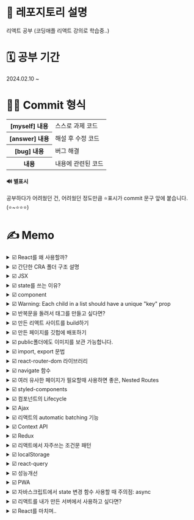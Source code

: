 # 📢 레포지토리 설명
리액트 공부 (코딩애플 리액트 강의로 학습중..)

# 🗓️ 공부 기간
2024.02.10 ~<br/>

# 👩‍💻 Commit 형식
<table>
  <tr>
    <th>[myself] 내용</th>
    <td>스스로 과제 코드</td>
  </tr>
  <tr>
    <th>[answer] 내용</th>
    <td>해설 후 수정 코드</td>
  </tr>
  <tr>
    <th>[bug] 내용</th>
    <td>버그 해결</td>
  </tr>
  <tr>
    <th>내용</th>
    <td>내용에 관련된 코드</td>
  </tr>
</table>

#### 🔊 별표시 
공부하다가 어려웠던 건, 어려웠던 정도만큼 ⭐표시가 commit 문구 앞에 붙습니다. (⭐~⭐⭐⭐)

# ✍️ Memo
<details>
<summary>☑️ React를 왜 사용할까?</summary><br/>
React를 사용하지 않고, 단순히 JS만으로도 SPA를 만들 수 있지만, 그렇게 하면 코드가 길고 복잡해집니다.<br/>
- React를 사용하면 html 재사용 굳<br/>
- React를 알면, 같은 문법으로 React Native를 사용해서 모바일 앱을 만들 수 있음<br/>
</details>

<details>
<summary>☑️ 간단한 CRA 폴더 구조 설명</summary><br/>
<table>
<tr>
  <th>node_modules</th>
  <td>
    모든 라이브러리의 소스코드를 모아놓은 폴더
  </td>
</tr>
  <tr>
  <th>public</th>
  <td>static 파일을 모아놓는 곳, html파일이나 이미지 파일등을 잠깐 모아놓고 싶을때</td>
</tr>
<tr>
  <th>src</th>
  <td>
    여러분들이 코드를 짜는 곳임(소스코드 보관함)<br/><br/>
    ✔️ App.js : 메인 페이지<br/>
    ● 웹페이지는 html파일들로 이루어져있는데, 지금 App.js를 보면 js파일안에 html코드를 짰는데도, 브라우저에서 잘 띄워주는 이유?<br/>
    src/index.js라는 파일이 app.js에 있던 html들을 public/index.html에 집어넣어줍니다.
  </td>
</tr>
<tr>
  <th>package.json</th>
  <td>
    프로젝트 정보들이 쭉 들어가있음(평소에 건들일이 거의 없음)
  </td>
</tr>
</table>
</details>

<details>
<summary>☑️ JSX</summary><br/>
JSX란, 자바스크립트안에서 HTML을 쉽게 작성할 수 있게 도와주는 자바스크립트에서 쓸 수 있는 언어입니다. 이걸 쓰는 이유는 원래 React에서 div태그 하나만 만들려고 해도, React.createElement('div', null, 'Hello World')이렇게 코드를 짜야합니다. 근데 이렇게 하나하나 태그를 만들면 너무 힘들잖아요...그래서 친절한 사람들이 JSX같은걸 써서 좀 쉽게 태그를 만들 수 있게 해준겁니다.<br/>
참고로, JSX안에서는 class라고 쓰면 안되고, className이라고 써야합니다..!
</details>

<details>
<summary>☑️ state를 쓰는 이유?</summary><br/>
왜 일반변수가 아니라 state를 쓰냐면, 일반 변수는 값이 변경되었을 때 html을 재랜더링해주지 않지만, state를 쓰면 값에 변화가 생겼을 때, html을 자동 재랜더링 시켜주기 때문입니다!<br/>
단, state는 변동시 자동으로 html에 반영되기 위해 사용하는거기 때문에, 로고같이, 변동될 가능성이 거의 없는 경우는 그냥 일반 변수를 쓰는게 낫습니다.<br/><br/>
✔️ state 변경 함수 동작 원리<br/>
state 변경함수는 기존 state와 신규 state를 비교해서 만약에 값이 같다면 변경을 해주지 않습니다(일종의 에너지 자원 절약인거지..).<br/><br/>

```
let [style, setStyle] = useState(['흰바지', '치마', '흰셔츠', '핑크원피스']);
let copy = style;
copy[1] = '청치마';
setStyle(copy); // 이렇게 해도 '치마'가 '청치마'로 바뀌지 않음
```

그 이유는, array/object 담은 변수엔 화살표(저장된 주소 위치를 가리키는)만 저장되는데, 그 안에 값을 변경해도 화살표 자체에는 변경이 없다고 생각되기 때문!<br/><br/>

✔️ state 변경 함수는 늦게 처리됩니다.<br/>
state를 변경하는 작업은 조금 오래걸리기 때문에(전문 용어로는 비동기처리) 자바스크립트에서는 이렇게 늦게 처리되는 애들은 일단 제쳐두고 다음 코드 먼저 실행시킵니다.

```
// 만약 [입력값, 입력값변경]이라는 state가 있을 때,
<input onChange={(e)=>{
  입력값변경(e.target.value); // 이거 완료되기전에
  console.log(입력값); // 다음줄 먼저 실행해줌
}} />
```
</details>

<details>
<summary>☑️ component</summary><br/>
✔️ component 만드는 법<br/>
1. 다른 함수 바깥에 function을 만든다. (작명은 영어 대문자로 시작)<br/>
2. return()안에 내가 축약할 html을 담는다. (단, 하나의 태그로 시작해서 하나로 끝나야 함)<br/>
  &nbsp;&nbsp;&nbsp;&nbsp;- 의미없는 div태그가 싫으면 fragment를 사용하면 된다.<br/>
3. 컴포넌트를 마음에 드는 곳에 html태그 형식으로 가져다가 쓴다.
<br/><br/>
✔️ 어떤걸 컴포넌트로 만들면 좋을까?<br/>
- 반복적인 html을 축약할 때<br/>
- 큰 페이지들<br/>
- UI가 자주 변경되는 것들<br/><br/>
✔️ 컴포넌트 만드는 방법<br/>
1. function으로 (요즘 택)<br/>
2. class로 (요새는 안써서 사실 몰라도 됨)
</details>

<details>
<summary>☑️ Warning: Each child in a list should have a unique "key" prop</summary><br/>
해당 에러가 발생하는 이유는, 반복문으로 html을 생성하면 key={html마다 다른 숫자}를 추가해야하기 때문입니다.<br/>
반복문을 돌릴때마다 생성한 html들은 유니크한 key를 가져야하기 때문입니다.<br/>
  
```
글제목.map(function(data, index){
  return (
    <div key={index}>
      ~~~~
    </div>
  )
})
```
</details>

<details>
<summary>☑️ 반복문을 돌려서 태그를 만들고 싶다면?</summary><br/>
만약에 안녕이라는 텍스트가 담긴, div태그 세개를 반복문을 통해 놓고 싶다고 하자.<br/><br/>
✔️ in JSX 안<br/><br/>
  
```
function App() {
  let [title, setTitle] = useState(['제목1', '제목2', '제목3']);
  return (
    <div>
      { // JSX안에서 자바스크립트 코드를 위한 중괄호
        title.map(function(data, index) { // title의 데이터 갯수만큼 반복 실행(3번 반복)
          return (
            <div>안녕</div>
          )
        });
      }
    </div>
  )
}
```

✔️ in JSX 밖<br/>

```
function App() {
  var 어레이 = [];
  for (var i=0; i<3; i++) {
    어레이.push(<div>안녕</div>)
  }
  return (
    <div>
      {어레이}
    </div>
  )
}
```
</details>

<details>
<summary>☑️ 만든 리액트 사이트를 build하기</summary><br/>
여러분이 만든 사이트를 배포하려면 그냥 작업하던 App.js파일을 그대로 올리는게 아니라, build용 파일을 생성하신 후 올려야합니다. 왜냐면 웹 브라우저는 HTML/CSS/JS이 세개의 언어만 해석할 수 있기 때문에 리액트의 이상한 state, jsx이런거? 못알아듣습니다. 그래서 build를 통해 브라우저 친화적인 HTML/CSS/JS파일로 바꿔줘야합니다. 이걸 서버에 올려야 사용자들이 여러분의 사이트를 구경할 수 있습니다.
<br/><br/>
✔️ Q) 가지고 있는 웹 서버에 배포를 하고 싶어요.<br/>
리액트로 열심히 프로젝트 만들고 npm run build 입력하면 build/index.html 파일이 생성됩니다. <br/>
그리고 서버 API를 "어떤 놈이 메인페이지로 접속하면 /build/index.html 파일을 전송해라"라고 작성하면 됩니다.<br/><br/>

✔️ 배포하기 전 체크할 사항<br/>

(1) 에러만 안나면 됨<br/>
warning메시지는 사이트 구동에 큰 영향이 없어서 무시해도 됩니다.<br/>
(2) 경로 설정<br/>
http://miyoung.com/여기에 배포하는 경우에는 설정없이 대충해도 되지만, http://miyoung.com/blog/ 이런 하위 경로에 배포하고 싶으면 프로젝트에 설정이 따로 필요합니다. 여러분의 프로젝트 파일 중 package.json이라는 파일을 오픈해서

```
"homepage": "http://miyoung.com/blog",
```

이렇게 설정해주면 됩니다.<br/>
혹시 리액트 라우터가 설치되어있다면 라우터가 제공하는 basename=""속성을 추가하는게 라우팅이 잘될겁니다.
</details>

<details>
<summary>☑️ 만든 페이지를 깃헙에 배포하기</summary><br/>

(1) 컴파일(=build)하기<br/>
여러분의 리액트프로젝트에서 터미널에 "npm run build"입력<br/>
그러면 여러분의 작업 프로젝트 폴더 내에 build 폴더가 생기는데, 그 안에는 여러분이 짰던 코드가 전부 html/css/js파일로 변환되어 담겨있습니다. 이제 build안에 있는 내용을 모두 서버에 올리면 됩니다. 참고로 index.html이 메인페이지입니다.
<br/><br/>
(2) 깃허브에 배포용 레포지토리 파기<br/>
Github Pages는 특정한 이름의 리포지토리를 통해 정적 웹사이트를 호스팅할 수 있는 기능을 제공합니다. Github Pages를 사용하려면 레포지토리 이름을 특정 형식으로 지정해야합니다. 만약에 여러분의 Github 계정 아이디가 'username'이라고 가정하면, Github Pages를 사용하기 위해서는 다음과 같은 규칙을 따라야합니다. <br/>

- 개인 계정의 경우: 'username.github.io'라는 이름의 레포지토리를 만듭니다.<br/>
- 프로젝트나 조직 계정의 경우: 'organization.github.io'와 같이 조직 이름을 사용합니다.<br/>
이렇게 이름을 지정하면 Github는 해당 레포지토리를 Github Pages로 호스팅하게 됩니다. 따라서 정적 웹사이트를 배포하려면 이러한 이름의 레포지토리를 사용해야합니다.<br/><br/>

<img width="550px" src="https://github.com/SeoMiYoung/react-basic/assets/112063987/c3a2867c-a319-48fa-9e9a-84a8c3c05364"/>
<br/><br/>
(3) build 폴더 내의 파일을 전부 드래그 앤 드롭하기<br/>
🔊 주의: build 폴더 자체를 드래그 앤 드롭(x) build 폴더 안의 내용물을 드래그 앤 드롭(o)<br/>
<img width="550px" src="https://github.com/SeoMiYoung/react-basic/assets/112063987/ce06f55e-d378-4e8f-b475-810974fb678e"/>
<br/><br/>
(4) 끝<br/>
이제 10분정도 후에 https://여러분아이디.github.io라고 주소창에 입력하면 여러분의 사이트가 보입니다.
<br/><br/>

✔️ 이제 여러 repository를 동시에 호스팅해준다고 합니다.<br/>
일단, 기본적으로 예전에 만들었던 username.github.io라는 레포지토리를 지우면 안됩니다.<br/>
<br/>
(1) 아무 레포지토리나 만드세요. 이름은 자유입니다.<br/>
(2) 아까처럼 build내용을 드래그 앤 드롭하세요.<br/>
(3) repository setting 메뉴에 들어가서 Github pages부분에 들어갑니다.<br/>
<img width="550px" src="https://github.com/SeoMiYoung/react-basic/assets/112063987/0a6c17af-e8a0-4f28-a695-d75c2e526edf"/><br/>
형광펜 부분을 None이 아니라 main이런걸로 바꿔주세요.<br/>
(4) 끝<br/>
"username.github.io/repository이름/"으로 들어가시면 확인 가능합니다.<br/>
<br>

✔️ 첫 페이지 로딩 속도를 빠르게 하려면?<br/>
원래 리액트나 뷰로 만든 웹앱들은 첫 방문시 필요한 파일을 전부 로드합니다. 전송되는 파일 사이즈를 조금이라도 줄여서 빠르게 만들고 싶다면 컴포넌트들을 lazy하게 로딩하는 방법을 사용할 수도 있습니다. 공식 튜토리얼에 있는 lazy함수(https://legacy.reactjs.org/docs/code-splitting.html#route-based-code-splitting)를 참고하세요.<br/><br/>

✔️ build시 압축 시키지 말고 남기고 싶은 파일은?<br/>
여러분이 ./부터 시작하는 경로로 첨부한 이미지와 js파일들은 전부 찌부되고 이름이 변합니다. 이름이 변하게 하고 싶지 않으면 public폴더 안에 넣고 build하세요. 그러면 build하고 나서도 그대로 루트경로에 파일이 남아있습니다. (개발시 그런 파일들을 이용하고 싶다면, public폴더에 넣고 ./가 아닌 /경로로 import해오면 됩니다. 왜냐면 /의 기본 설정이 public이기 때문입니다.)<br/><br/>

✔️ 메인 페이지 말고 왜 특정 하위 페이지로 접속하면 404에러가 뜨죠?<br/>
어쩌구.github.io/detail/1 이런식으로 세부 페이지 URL을 주소창에 입력하면 찾는 페이지가 없어요~ 이렇게 에러가 날 수 있습니다. 이건 서버에서 "누군가 어쩌구.github.io/어쩌구로 접속하면 메인페이지로 안내하세요~"이런식으로 API개발을 해놓아야하는데, github는 우리가 서버를 만지고 어찌할 수 있는게 아니고 그냥 HTML파일 올린것만 사라락 보여주는 곳이기 때문에 사이트 메뉴에다가 페이지 이동버튼을 잘 만들어두면 되겠습니다. 아니면 url에 #기호가 붙는 hashRouter를 리액트라우터 코드짤 때 쓰든가요. 
</details>

<details>
  
<summary>☑️ public폴더에도 이미지를 보관 가능합니다.</summary><br/>
물론 src폴더에서 보통 가져다가 쓰는데, src에서 가져다가 쓰려면 항상 import를 해서 사용해야합니다. 근데 이미지가 만약에 100개가 준비되어있으면 100개를 다 import해와야하잖아요? 오바잖아요...? <br/>
그래서 public폴더에 이미지를 보관하면 바로 가져다가 쓸 수 있습니다. 여러분들이 리액트 코드를 다 짜면 사이트를 발행할거잖아요? 그러면 bundling을 통해서 여러분의 소스코드를 사이트 발행전에 한 코드로 압축합니다. 그래서 그 파일들을 서버에 올리거나 하시면 되는데, 그럴때 src내의 것들은 모두 압축이 되거나 파일명이 변합니다. 그런데 public폴더 안에있는건 압축이 되지 않습니다. <br/><br/>

✔️ public의 주의점<br/>
나중에 서브 경로에 발행하고 싶다면, (예를 들면 ming.com/어쩌구/) 그러면 경로에 문제가 생길 수 있습니다. 그때는 경로를 src="/어쩌구/logo.png"이렇게 설정해야될수도 있습니다. 이걸 맨날맨날 하기 귀찮으면 CRA 라이브러리 공식사이트에 들어가면 다음과 같이 코드를 짜면 된다고 알려줍니다.<br/>

```
<img src={process.env.PUBLIC_URL + '/logo.png'} /> 
```

이렇게 /어쩌구/를 뜻하는 process.env.PUBLIC_URL을 더해주면 된다고 합니다. ming.com/어쩌구/ 경로에 리액트로 만든 페이지를 배포할 일이 없다면 굳이 안해도 됩니다.
</details>

<details>
<summary>☑️ import, export 문법</summary><br/>
단순 변수뿐만 아니라 컴포넌트와 함수 등을 다른 파일로 빼서 효율적으로 코드를 작성할 수 있습니다.<br/>
만약에 App.js에서 data.js파일을 가져다가 쓰고 싶다면...?<br/><br/>

✔️ data.js에서 한개만 내보내고 싶다면?<br/>

```
// data.js
let a = 10;

export default a; // export default 변수명;
```
```
// App.js
import 작명 from './data.js'; // 작명은 자유롭게 하삼

function App() {
  return (
    <div>{작명}</div> 
  )
}
```
<br/>
✔️ data.js에서 여러개를 내보내고 싶다면?<br/>

```
// data.js
let a = 10;
let b = 20;

export default {a, b}; // export 여러개 하려면 export {변수1, 변수2}
```
```
// App.js
import {a, b} from './data.js'; // 단, 이 경우 작명 불가 (export했던 변수명 그대로 가져와야함)

function App() {
  return (
    <div>{a}</div>
  )
}
```
</details>

<details>
<summary>☑️ react-router-dom 라이브러리</summary><br/>
react-router-dom은 페이지 구분, 일명 라우팅을 매우 쉽게 도와줍니다. 설치방법은 터미널에 'npm install react-router-dom@6'이런식으로 입력해서 설치해주시면 됩니다. 이제 설명서대로 구글에 react-router-dom 6버전 설치방법해서 그대로 따라하시면 됩니다.
</details>

<details>
<summary>☑️ navigate 함수</summary>
useNavigate()라는 훅을 가져다가 사용할 수 있는데, 이건 페이지 이동을 도와줍니다. 보통 navigate라는 변수에다가 가져다가 사용합니다.<br/><br/>

✔️ Link로 페이지 이동 시<br/>
근데 Link로 했을때는 텍스트에 밑줄 그어진 형태로 페이지 이동 텍스트를 만들 수 있는데 너무 비기가 싫은거야..<br/>

```
{/* 페이지 이동 버튼은 Link */}
<Link to="/">홈</Link>
<Link to="/detail">상세페이지</Link>
```

그래서 대신 navigate 함수를 사용합니다.<br/><br/>

✔️ Link로 페이지 이동 시<br/>

```
import { useNavigate } from 'react-router-dom';

function App() {
  let navigate = useNavigate();

  return (
    <div className="App">
      <Navbar bg="dark" variant="dark">
          <Container>
            <Navbar.Brand href="#home">Ming's Shoe Shop</Navbar.Brand>
            <Nav className="me-auto">
              <Nav.Link onClick={()=>{navigate('/')}}>Home</Nav.Link>
              <Nav.Link onClick={()=>{navigate('/detail')}}>Detail</Nav.Link>
            </Nav>
          </Container>
      </Navbar>
    </div>
  )
}
```
</details>

<details>
<summary>☑️ 여러 유사한 페이지가 필요할때 사용하면 좋은, Nested Routes</summary><br/>
다음 두 코드는 같은 코드를 의미합니다.<br/>

```
<Route path="/about" element={<About />} />
<Route path="/about/member" element={<About />} />
<Route path="/about/location" element={<About />} />
```
```
<Route path="/about" element={<About />}>
  <Route path="member" element={<About />} />
  <Route path="location" element={<About />} />
</Route>
```

✔️ Outlet 사용: nested routes를 보여줄 자리를 선정<br/>
nested routes를 사용하면 장점이 있는데요, 바로 nested route접속시엔 element가 2개나 보인다는 점입니다.<br/>
위의 코드에서 nested routes를 사용하지 않은 첫번째 코드에서는 './about/member'로 접속하면 './about'의 내용이 보이지 않습니다. 그러나 nested router를 사용하면 './about/member'를 접속하면 './about'와 './about/member'모두 보입니다.<br/>

```
function About() {
  return (
    <div>
      <h4>회사 정보임</h4>
      <Outlet></Outlet> {/* nested routes의 element를 보여주는 곳은 Outlet */}
    </div>
  )
}
```

```
<Route path="/about" element={<About />}>
  <Route path="member" element={<div>멤버임</div>} />
  <Route path="location" element={<div>로케이션임</div>} />
</Route>
```
</details>

<details>
<summary>☑️ styled-components</summary><br/>
원래는 이쁜 버튼 하나 만들고 싶으면 className 넣고, css파일도 가야하는데...어우..이게 너무 귀찮다 말이죠? 나는 css파일까지 가기 싫고, js안에서 모두 끝내고 싶다면, styled-component라이브러리를 사용하시면 됩니다.<br/><br/>

✔️ 장점<br/>
1. CSS파일을 굳이 안열어도 스타일링을 자바스크립트 안에서 해결 가능합니다.<br/>
2. 스타일이 다른 js파일로 오염되지 않습니다.<br/>
원래는 App.css에 적힌 스타일이 App.js뿐만 아니라 Detail.js등등에 반영이 됩니다. 왜냐면 리액트는 코드를 다 짜면 코드를 html끼리, css끼리, js끼리 합칩니다. 그래서 스타일을 모든 곳에서 다 가져다가 쓸 수 있는데요, 페이지의 사이즈가 커지면 단점이 될 수 있어서 styled components를 씁니다. <br/>
- 참고로, css파일을 만들때 여러분이 작명을 잘하면 이런 문제를 해결할 수 있는데요, '컴포넌트.module.css'이렇게 작명을 하면 굳이 styled components를 안써도 오염을 방지 가능합니다. <br/>
3. 로딩 시간이 단축됩니다. <br/>
왜냐하면 styled-components방식으로 적은 스타일들은 css파일들을 별도로 만들지 않고, html파일에서 style태그에 주입을 바로 해줄거에요. 그리고, 특정 페이지에 필요한 css만 로드를 할 수 있어서 로딩 시간 단축이 가능합니다.
</details>

<details>
<summary>☑️ 컴포넌트의 Lifecycle</summary><br/>
컴포넌트도 사람처럼 태어나고 죽는 과정이 있습니다...<br/>

<table>
  <tr>
    <th>mount</th>
    <td>페이지에 장착되기도 하고(컴포넌트가 보이는 순간)</td>
  </tr>
  <tr>
    <th>update</th>
    <td>가끔 업데이트도 되고(업데이트 == 재렌더링)</td>
  </tr>
  <tr>
    <th>unmount</th>
    <td>필요없으면 제거되고(다른 페이지로 돌려서 필요 없어지면?)</td>
  </tr>
</table>
이걸 왜 배우냐면요, 컴포넌트의 인생 주기 중간중간 간섭을 할 수 있습니다. <br/><br/>

✔️ Lifecycle hook 다는 법 (함수형 컴포넌트에서, 클래스형 방식은 따로 찾아보셈)<br/>
useEffect: mount/update시 여기 코드 실행됨

```
function Detail(props) {
  useEffect(()=>{
    console.log("안녕");
  })
}
```
그런데 위의 코드 실행시키면 안녕이 두 번 찍히는데 리액트상에서는 개발을 할 때, 원래 그렇습니다.. 디버깅을 위해서 useEffect는 그렇게 동작합니다. 실제 사이트를 발행하고 나서는 한번 동작하니깐 걱정마세요. 그게 싫으면 React.StrictMode 없애거나 하면 됩니다. 
<br/><br/>
✔️ useEffect의 간단한 동작 원리 - 왜 useEffect를 써야하는지 알 수 있음<br/>
useEffect는 실행 시점이 언제냐면, 랜더링이 다 되고 나서 실행이 됩니다. <br/>
그래서 10000번 도는 for문 이런건...너무 성능상 느릴 수 있으니깐 그런건 이미 다 랜더링 되고 나서 실행되게 useEffect안에 넣어주면 음...좋겠져? useEffect는 어려운 연산할때, 서버에서 데이터를 가져오는 작업할때, 타이머 장착할 때 사용하면 조~~~~~~~씁니다~<br/>
<br/>
✔️ useEffect의 간단 정리<br/>
```
useEffect(()=>{ ... })  // 1.재렌더링마다 코드 실행하고 싶으면
useEffect(()=>{ ... }, [])  // 2.mount시 1회 코드 실행하고 싶으면
useEffect(()=>{
  return ()=>{
    // 3. unmount시 1회 코드 실행하고 싶으면
    // 4. useEffect 실행 전에 뭔가 실행하려면 
  }
}, [])
```
</details>

<details>
<summary>☑️ Ajax</summary><br/>
✔️ Ajax쓰려면 옵션 3개 중 택1<br/>
1. XMLHttpRequest(옛날 자바스크립트 문법)<br/>
2. fetch(요즘 자바스크립트 문법)<br/>
3. Axios같은 외부 라이브러리 쓰거나..<br/>
<br/>
✔️ Axios<br/>
코드 작성을 쫌 더 짧게 할 수 있습니다. <br/><br/>
✔️ 동시에 ajax 요청을 여러개 하고 싶다면?<br/>
  
```
axios.get('/url1')
  .then(()=>{
    // 성공 시 코드
  })
axios.get('/url2')
  .then(()=>{
    // 성공 시 코드
  })
```

이렇게 동시에 ajax 요청을 하고싶은거죠.. 그럴때는 Promise를 사용해서 코드를 짜는 사람들이 있습니다.<br/>
```
Promise.all([ axios.get('/url1'), axios.get('/url2') ])
  .then(()=>{
    // 성공 시 코드
  })
```
그러면 2개의 url로 동시에 get 요청을 보낼 수 있습니다. 아까 위에처럼 axios각각 짜도 되는데, 그럴 경우에는 두 통신 모두 성공했을 경우에 코드를 짜는게 어려워집니다. 
<br/><br/>
✔️ 원래 서버랑 데이터를 주고받을 땐, 무조건 문자 자료형만 주고받을 수 있습니다.<br/>
그러나 약간의 편법으로 JSON을 사용하면 객체나 배열도 주고받을 수 있습니다. Axios의 경우 array로 자동으로 바꿔주기 때문에 굳이 변환 과정이 필요없습니다.<br/><br/>

✔️ fetch<br/>
fetch로도 get요청을 할 수 있습니다.
fetch는 js기본문법이기 때문에 외부 라이브러리를 가져다가 쓰고 그럴 필요가 없습니다. 근데 fetch의 경우 다음과 같이 코드를 짜줘야합니다.

```
fetch('https://~~~.json')
  .then(결과 => 결과.json())   // json변환 과정 필요
  .then(data => {})
```
</details>

<details>
<summary>☑️ 리액트의 automatic batching 기능</summary><br/>
  
```
function TabContent({tab}) {
  let [fade, setFade] = useState('');

  useEffect(()=>{
    setFade('end')}, 100);  // [2빠] state 변경 함수

    return ()=>{
      setFade('');  // [(순서상)1빠] state 변경 함수 
    }
  }, [tab])

  return (
    어쩌구
  )
}
```

위의 코드가 제대로 실행되지 않는 이유가 뭘까요? 리액트의 18버전 이상에서는 새로운 기능이 있습니다. 바로 리액트의 automatic batching 기능입니다. state를 변경하는 함수들이 근처에 있다면, 그것들을 다 합쳐서 최종적으로 state를 딱 한번만 변경해줍니다. 마지막에만 딱 한번 재랜더링을 시켜줍니다. 그러면 위의 예시에서는 [1빠]는 무시되고 [2빠]만 진행됩니다. 그래서 해결방법은 setTimeout으로 미세한 시간차를 두는 것 입니다. <br/>

```
function TabContent({tab}) {
  let [fade, setFade] = useState('');

  useEffect(()=>{
    let timer = setTimeout(()=>{
      setFade('end'); // [2빠] state 변경 함수
    }, 10); 

    return ()=>{
      clearTimeout(timer);
      setFade('');  // [(순서상)1빠] state 변경 함수 
    }
  }, [tab])

  return (
    어쩌구
  )
}
```
</details>

<details>
<summary>☑️ Context API</summary><br/>
컴포넌트가 여러개 중첩되어 있으면 귀찮은 점이 있습니다. <br/>

<img width="300px" src="https://github.com/SeoMiYoung/react-basic/assets/112063987/87fa38e4-1592-4d3d-b444-002cea429b8d" />

이렇게 계속 props를 아래로 내려줘야하죠.. 이게 귀찮으면 Context API문법(리액트의 기본 문법)을 사용하거나 Redux같은 외부 라이브러리를 사용하면 됩니다.<br/>
그러나 실제에서는 성능 이슈(쓸데없는 재렌더링) 및 컴포넌트 재활용이 어렵다는 이슈로 잘 사용하지는 않습니다. 

</details>

<details>
<summary>☑️ Redux</summary><br/>
✔️ Redux의 state 변경하기<br/>
step1) state 변경해주는 함수를 store.js에 만들기 & export 하기<br/>
step2) export let { 함수명 } = 슬라이스명.actions<br/>
step3) 사용하는 곳에 dispatch(state변경함수())<br/>
- dispatch가 state변경함수 실행해달라고 store.js에게 부탁하는거임<br/><br/>
✔️ 왜이렇게 복잡할까?<br/>
만약에 컴포넌트 100개에서 직접 'kim'이라는 state를 변경하다가 갑자기 'kim'이 123이 되어버리는 버그가 발생하면 범인을 찾으려고 컴포넌트 100개를 다 뒤져야합니다. 근데 state 수정함수들을 store.js에 미리 만들어두고 컴포넌트는 그거 실행해달라고 부탁만 하는 식으로 코드를 짜놓으면 'kim'이 123이 되어버리는 버그가 발생했을 때, 범인 찾기가 수월합니다. 범인은 무조건 store.js에 있으니깐요. <br/><br/>
✔️ Redux Toolkit<br/>
참고로, 지금까지 배운건 Redux라기보다는, Redux Toolkit이라는 라이브러리 사용입니다. 예전에 Redux라는 라이브러리가 사용법이 더럽고 복잡했단 말이에요, 그래서 그걸 개선해서 나온게 Redux Toolkit입니다. 
</details>

<details>
<summary>☑️ 리액트에서 자주쓰는 조건문 패턴</summary><br/>
지금까지 JSX를 이용해서 html을 작성하고 있는데, if문을 써서 조건부로 html을 보여주고 싶을 때가 매우 많습니다. 지금까지는 삼항연산자만 주구장창 사용했었는데 또 어떤 if문들을 쓸 수 있는지 알아봅시다.<br/>
<br/>
✔️ return()안의 JSX내에서는 if문 사용 불가합니다.<br/>
그래서 보통 'return + JSX 전체'를 퉤하고 뱉는 if문을 작성해서 사용합니다.<br/>
  
```
function Component() {
  if ( true ) {
    return <p>참이면 보여줄 HTML</p>;
  } else {
    return null;
  }
}
```

✔️ switch / case 조건문은 JSX안에서 사용불가합니다.<br/>
그러나, if문을 연달아 써야하는 상황에서 코드를 단축시킬 수 있습니다.<br/><br/>

✔️ JSX안에서 삼항연산자를 쓸 수 있습니다.<br/>
조건문 ? 조건문 참일때 실행할 코드 : 거짓일 때 실행할 코드<br/>
삼항연산자는 중첩 사용도 가능합니다.<br/>
<br/>

✔️ && 연산자로 if역할 대신하기<br/>
&&: 첫번째 falsy값 찾음<br/>
||: 첫번째 truthy값 찾음<br/>
둘다 만약에 원하는 값을 발견하지 못하면, 마지막 값을 남겨줍니다.<br/>
이것도 JSX안에서 사용할 수 있습니다.
</details>

<details>
<summary>☑️ localStorage</summary><br/>
🤔 브라우저를 새로고침 하면 왜 state가 초기값으로 돌아가나요ㅠㅠ?<br/>
나도 정말 이게 너~~~무 궁금했어서 장바구니 페이지 만들 때 고민을 정말 많이 했는데, 원래 브라우저를 새로 고침하거나 재접속하면 html, js파일 등을 처음부터 다시 읽기 때문에 state도 초기값으로 다시 돌아갑니다. <br/>
<br/>

✔️ [해결 방법1] state를 서버로 보내서 DB에 영구 저장하기<br/>
그리고 state가 필요해질때마다 DB에서 가져오기!<br/>
근데 만약 나는 서버도 모르겠고, DB를 만드는 방법도 모르겠다면? --> 로컬 스토리지 사용하기<br/>

✔️ [해결 방법2] Local Storage<br/>
위치: 개발자도구 -> Application -> Storage -> Local Storage<br/>
- 브라우저에서 제공하는 반영구적 저장소<br/>
- key와 value형태로 저장 가능<br/>
- 최대 5MB의 문자 데이터만 저장 가능<br/>
- user가 브라우저를 청소하지 않는 이상 반영구적으로 남아있음<br/>
<br/>
✔️ 모든 state를 localStorage에 자동 저장해주는 redux-persist<br/>
리덕스를 쓰는 사람들은 redux-persist라는 외부 라이브러리를 사용하면 redux안에 있는 모든 state들을 자동으로 로컬 스토리지에 저장해줍니다. 물론 리덕스 뿐만 아니라 다른 전역 상태 관리(Jotai, Zustand)툴도 찾아보면 비슷한 기능들이 있습니다.
</details>

<details>
<summary>☑️ react-query</summary><br/>
🤔 리액트 쿼리가 언제 필요하죠?<br/>
서버랑 통신하는 기능들을 AJAX로 짜다보면, 응용기능들이 필요해질때가 있습니다. 예를 들자면.. AJAX 성공시/실패시 다른 UI를 보여주고 싶다면 어떻게 할건가요? 아니면 몇초마다 자동으로 AJAX를 요청하는 코드를 어떻게 작성하죠? 아니면 AJAX요청이 실패했을 때, 자동으로 몇초후에 AJAX요청을 재시도하려면요? 아니면 다음페이지의 내용을 미리 가져온다(prefetch)던지..이런 응용사항들은 잘 생각하면 알아서 코드를 짤 순 있긴 합니다. 그런데 이런것들이 귀찮다면, React Query라는 라이브러리를 가져다가 쓰면 됩니다. 그걸 가져다가 쓰면 적은 코드로 위와 같은 응용 기능들을 구현할 수 있습니다. 
<br/>=> 그런데 솔직히 말하자면, 굳이 react-query를 쓸 일이 없습니다. <br/>
=> 실시간 SNS를 만들 때처럼 실시간 데이터를 몇초마다 계속 가져와야하는 사이트들이 쓰면 유용합니다. (그러나 대부분의 사이트는 그러지 않습니다)
<br/><br/>

✔️ [장점1] ajax 성공/실패/로딩중을 변수 하나로 쉽게 파악이 가능하다<br/>

```
  // react-query를 이용해서 ajax 요청을 해보자
  let result = useQuery('작명', ()=>{
    return axios.get('https://codingapple1.github.io/userdata.json')
      .then((a)=>{
        return a.data
      })
  })

  // 중괄호랑 return은 묶어서 생략 가능합니다.(아래 코드는 위와 동일합니다.)
  let result = useQuery('작명', ()=>
    axios.get('https://codingapple1.github.io/userdata.json')
      .then((a)=>{
        return a.data
      })
  )

  // result에는 이 ajax와 관련된 여러가지 유용한 정보들이 담겨있습니다.
  console.log(result.data); // ajax요청이 성공했을때의 data가 담김
  console.log(result.isLoading); // ajax요청이 로딩중일때 true가 될거임
  console.log(result.error); // 이 ajax 요청이 실패했을 때 true가 될거임
  
```

이런걸 react-query 안쓰고 그냥 하려고 했다면, 아마 state를 여러분들이 직접 만들어서 사용해야 했을거에요. <br/><br/>

✔️ [장점2] 틈만나면 알아서 AJAX 재요청(refetch)을 해준다<br/>
useQuery로 감싸주시면, useQuery(react-query라는 라이브러리가 제공하는 기본 함수)안의 ajax요청은 틈만나면 자동으로 재요청됩니다.<br/>

```
// react-query를 이용해서 ajax 요청을 해보자
let result = useQuery('작명', ()=>{
  return axios.get('https://codingapple1.github.io/userdata.json')
    .then((a)=>{
      return a.data
    })
  }
)

// staleTime
// 5초 안에는 재접속을 해도 refetch가 되지 않는 기능 추가 가능
let result = useQuery('작명', ()=>{
  return axios.get('https://codingapple1.github.io/userdata.json')
    .then((a)=>{
      console.log('요청됨')
      return a.data
    })
  }, { staleTime : 5000 }
)
```
<br/>
✔️ [장점3] 실패 시 재시도를 알아서 해준다<br/>
서버가 죽었거나, 경로가 잘못되었을 경우 등 문제가 생겼을때 ajax요청을 알아서 3~4번 재시도를 해줍니다.<br/><br/>

✔️ [장점4] ajax로 가져온 결과는 state 공유가 필요없다<br/>
만약에 부모 컴포넌트와 자식 컴포넌트 모두 A라는 데이터를 필요했을 때, 물론 부모가 자식한테 props로 전달해서 사용할수도 있지만, 부모 컴포넌트에서도 ajax요청해서 A가져오고, 자식 컴포넌트에서도 ajax요청해서 A가져올 수 있습니다. 후자의 경우, 의문점이 들 수 있는데, ajax요청을 똑같은 곳으로 하는 코드가 두군데나 있어서 비효율적인거 아니야?하고 걱정할 수도 있는데, 리액트 쿼리는 똑똑해서 똑같은 곳으로 두번이나 요청하지 않습니다. 아마 합쳐서 한번에 처리를 해줄겁니다. 그래서 그냥 props전송할 거 없이 ajax요청하는 코드 한줄 더 적으면 되는거에요. 즉, ajax요청을 한군데에만 하든, 두군데에서 하든 요청 횟수는 일치하다.<br/><br/>
그리고 캐싱이라는 기능이 있는데, ajax성공 결과를 5분동안 기억해둡니다. 그래서 만약에 똑같은 경로로 ajax요청하는 코드가 실행이 된다면 5분전에 이미 요청했던 결과를 우선적으로 보여줍니다. 그다음에 ajax요청을 수행할거에요. 그러면 약간 빠른 느낌을 줄 수 있습니다. <br/><br/>

✔️ RTK Query<br/>
redux-toolkit을 설치하면 RTK Query도 자동설치됩니다. 이거 가져다가 쓰시면 리액트 쿼리랑 유사한데, 문법이 드러워서 그냥 리액트 쿼리 쓰는게 낫습니다..
</details>

<details>
<summary>☑️ 성능개선</summary><br/>
✔️ React Developer Tools (크롬 확장 프로그램)<br/>
  
![image](https://github.com/SeoMiYoung/react-basic/assets/112063987/4fd4b9d4-53a2-43d4-8e80-2bac1c2b61a2)
<br/>
- [개발자 도구] Components 탭 --> 여러분들의 사이트의 컴포넌트를 구조화시켜줌 (디버깅 하기가 쉬울수도)<br/>
현재 선택한 것에 해당된 컴포넌트도 알려주고, props, hooks등등 여러 정보를 알려줍니다.<br/>

- [개발자 도구] Profiler 탭 --> 성능저하되는 컴포넌트 범인 찾기<br/>
녹화버튼 누르고 페이지를 막 이리저리 이 페이지 저페이지 막 눌러봐. 녹화를 멈추면, 컴포넌트마다 몇초에 걸처서 렌더링 되었는지 확인해볼 수 있습니다. 그런데 실은 여러분의 컴포넌트 렌더링 시간은 보통 엄청 빠릅니다. 보통 웹사이트에서 지연을 발생시키는 원인은 서버에서 데이터가 늦게와서입니다. 이건 사실상...서버문제지, 프론트엔드 문제는 아닙니다..그러니 너무 걱정 마세요!
<br/><br/>

✔️ Redux DevTools (크롬 확장 프로그램)<br/>
리덕스 관련 탭을 개발자도구에서 열 수 있습니다.<br/>
store를 한 눈에 보여주고, state 변경한 내역을 알려줍니다.<br/>
<br/>

✔️ lazy import<br/>
리액트로 개발한 사이트들은 기본적으로 SPA(Single Page Application)입니다. SPA의 특징이 뭐냐면, 이 웹사이트를 서버에 올려서 발행을 하면, 하나의 큰 JS파일과 HTML, CSS파일이 있을거에요. 이것들을 서버에 올리면 되는데, 하나의 JS파일에 정말 모든 걸 다 때려넣기 때문에 사이즈가 매우 클 수 밖에 없습니다. 그래서 유저가 메인페이지에 접속했을 때, 커다란 JS파일을 다운받아야하기 때문에 로딩속도가 쫌 느립니다.. 하나의 큰 자바스크립트 파일때문에 그런데요, 이 JS를 잘게 분할하고 싶다면??<br/><br/>
=> 그래서 우선적으로 필요하지 않은 컴포넌트의 경우 lazy하게 로딩하라고 코드를 짤 수 있습니다. 그러면 아마 lazy loading한 건 별도의 js파일로 생성될거에요. <br/>

```
// 해당 컴포넌트가 필요해지면 import 시켜주세요~
const Detail = lazy(() => import('./routes/Detail.js'));
const Cart = lazy(() => import('./routes/Cart.js'));

// -> 그러나 Detail, Cart 페이지 접속 시 지연시간이 있을 수 있다는 단점이 있음...로딩 중 UI를 넣으면 됨!
```

✔️ 로딩 중 UI를 어떻게 넣을까?<br/>
import { lazy, Suspense } from 'react'를 한다음에, Suspense 컴포넌트로 Detail과 Cart를 감싸면 됩니다. <br/>

```
<Route path="/detail/:id" element={
  <Suspense fallback={<div>로딩중임</div>}>
    <Detail shoes={shoes}/>
  </Suspense>
} />

// 근데 사실 대부분 라우트 안에 있는 모든 컴포넌트들을 lazy loading하기 때문에 그냥 Routes전체를 Suspense로 묶는편임
<Suspense fallback={<div>로딩중임</div>}>
  <Routes>
  </Routes>
</Suspense>
```

그러면 Detail 페이지가 다 로드되기 전까지 유저는 로딩중임이라는 화면을 보게 됩니다. <br/><br/>

✔️ 재렌더링을 막는 memo, useMemo<br/>

```
function Child() {
  return <div>자식임</div>
}

function Parent() {
  let [count, setCount] = useState(0);

  return (
    <div>
      <Child></Child>
      <button onClick={()=>{ setCount(count+1) }}>+</button>
    </div>
  )
)
```

지금 위의 예시를 보면, 버튼을 클릭했을때, 당연히 부모의 상태가 변하니깐 Parent가 계속 재랜더링되는데, Child 컴포넌트는 변하지도 않는데 계속 재랜더링 해야해서 비효율적이고 낭비인 걸 확인할 수 있습니다. 그래서 이럴 때 재렌더링을 막는 memo, useMemo를 쓸 수 있습니다.<br/><br/>

(1) memo<br/>
- Child로 전달되는 props가 변할때만 재렌더링 시켜줌<br/>
- 그래서, 항상 Child는 랜더링되기 전에 이전 props와 현재 props를 비교하기 때문에 재랜더링 여부를 결정해서, 오히려 성능상 손해일수도 있습니다. 그래서 오히려 props가 길고 복잡하면 오히려 손해일수도 있습니다. 그러니, 꼭 필요한 무거운 컴포넌트에만 붙여보는게 좋습니다. 사실 대부분은 붙일 일이 없습니다.

```
import { memo } from "react";

// memo로 해당 컴포넌트는 꼭 필요할때만 재랜더링 시켜주세요~~라는 의미임
let Child = memo(function() {  // 이런식으로 해도 똑같이 컴포넌트가 생성됩니다
  return <div>자식임</div>
})

function Parent() {
  let [count, setCount] = useState(0);

  return (
    <div>
      <Child count={count}></Child>
      <button onClick={()=>{ setCount(count+1) }}>+</button>
    </div>
  )
)
```

(2) useMemo<br/>

```
function 반복() {
  return 반복문 10억번 돌린 결과
}

function Cart() {
  let result = 반복(); // Cart가 재랜더링 될때마다 10억번 맨날 계산해야함;;;;
  .....
}
```

그래서 다음과 같이 개선 가능합니다.

```
import { useMemo } from "react";

function 반복() {
  return 반복문 10억번 돌린 결과
}

function Cart() {
  // useMemo안의 함수는 컴포넌트 렌더링 시 1회만 실행해줍니다.
  let result = useMemo(()=>{return 함수()});
  // 참고로, 얘도 dependency넣을 수 있습니다. useMemo(()=>{return 함수()}, [count])
    // dependency를 넣을 경우 useEffect와의 차이점은 실행시점밖에 없음
}
```

✔️ 리액트가 업데이트되고 나서 쓸 수 있는 신기능 3가지<br/>
리액트 18버전 이후부터 렌더링 성능이 저하되는 컴포넌트에서 쓸 수 있는 혁신적인 기능이 추가되었습니다.<br/><br/>
(1) batching<br/>
state 변경을 연달아서 실행하면, 마지막 state 변경만 실행되는 걸 의미합니다.<br/>
(리액트17) ajax, setTimeout 이런데 안에서 state1변경(); state2변경(); state3변경(); 이런다면, batching이 일어나지 않았으나, 리액트 18부터는 어디에서든지 automatic batching이 일어납니다.<br/>
<br/>
(2) useTransition<br/>
동작이 느린 컴포넌트를 성능 향상시킬 수 있습니다. 다음은 재렌더링이 느린 컴포넌트 입니다. 유저가 타이핑 할때마다 저 엄청난 div태그가 10000번이나 재랜더링됩니다..브라우저는 멀티가 안되는데, 브라우저가 할 일이 많아서 멘붕와서 느려집니다. (1) a를 <input>에 보여주기, (2) <div>를 만개나 만들기...이거를 한번에 하려니 브라우저가 머리터지죠.

```
import {useState} from 'react'

let a = new Array(10000).fill(0)

function App(){
  let [name, setName] = useState('')
  
  return (
    <div>
      <input onChange={ (e)=>{ setName(e.target.value) }}/>
      {
        a.map(()=>{
          return <div>{name}</div>
        })
      }
    </div>
  )
}
```

이걸 어떻게 바꿀 수 있을까요? startTransition안에 있는 코드를 약간 늦게 처리해줍니다. 그러면 (1)번이 끝난 후, 한가할 때 (2)를 하기 때문에 성능을 향상할 수 있습니다.

```
import {useState, useTransition} from 'react'

let a = new Array(10000).fill(0)

function App(){
  let [name, setName] = useState('')
  let [isPending, startTransition] = useTransition() // isPending은 startTransition이 아직 처리중일때 true로 변함
  
  return (
    <div>
      <input onChange={ (e)=>{ 
        startTransition(()=>{ // startTransition으로 문제의 state 변경(지연의 원인) 감싸기
          setName(e.target.value) 
        })
      }}/>

      {
        isPending ? '로딩중' :
        a.map(()=>{
          return <div>{name}</div>
        })
      }
    </div>
  )
}
```

(3) useDeferredValue<br/>
그냥 useTransition하고 똑같은디요..

```
let state = useDefferedValue(state); // 여기에 넣은 state(props)는 변동사항이 생겼을 때, 늦게 처리가 됩니다.
```
</details>

<details>
<summary>☑️ PWA</summary><br/>
Progressive Web App이라는 건데 이건 웹사이트를 안드로이드/ios 모바일 앱처럼 사용할 수 있게 만드는 일종의 웹개발 기술입니다. 웹사이트를 모바일 앱처럼 설치해서 쓸 수 있습니다. (일종의 사기..)<br/><br/>

✔️ PWA가 셋팅된 리액트 프로젝트가 필요합니다.<br/>

```
npx create-react-app 프로젝트명 --template cra-template-pwa
```

✔️ manifest.json<br/>
앱 설정파일<br/>
이미지에 나와있는 정도 외에도 굉장히 많은것을 설정할 수 있습니다.<br/>
<img src="https://github.com/SeoMiYoung/react-basic/assets/112063987/4ad03d5e-8bb3-4729-b5ce-1cc08dc7f53e" />
<br/><br/>
✔️ service-worker.js<br/>
service-worker.js는 "나는 html/css/js를 미리 하드에 저장해놓을거야~ 그러니 사이트 접속할때마다 새로 html/css/js 다운받지말고 하드에 있던거 써~"라는 파일입니다. 이게 무슨소리냐면, 여러분이 오프라인 상태에서 카카오톡에 들어가도 뭐가 보이지만, 웹사이트 같은 경우는, 인터넷 연결이 안된다는 표시가 뜨고 안보인단 말이죠..? 그게 왜 그러냐면 여러분이 앱을 설치할 때, 앱 구동에 필요한 모든 파일들이 미리 하드에 저장되기 때문이에요. 그런데 웹 사이트는 아니잖아요? 그래서 service-worker는 여러분의 웹사이트를 오프라인에서도 열 수 있게 도와줍니다.<br/>
service-worker.js만들려면 index.js에서 serviceWorkerRegistration.unregister()를 serviceWorkingRegistration.register()로 바꿔야합니다. 물론 안바꿔도 이미 service.worker.js가 있지만 그건 단순 설정파일이고, 실제 service.worker.js파일은요 여러분이 바꾸고, 빌드(npm run build)할 때 생깁니다.<br/><br/>
✔️ 특정 파일들은 캐싱 안되게?<br/>
사실 그러면 PWA를 쓰는 이유가 크게 없지만.. node_modules/react-scripts/config/webpack.config.js에서 injectmanifest 검색해서 조작 가능합니다.<br/>
</details>

<details>
<summary>☑️ 자바스크립트에서 state 변경 함수 사용할 때 주의점: async</summary><br/>

```
function App(){
  let [count, setCount] = useState(0);
  let [age, setAge] = useState(20);

  return (
    <div>
      <div>안녕하십니까 전 {age}</div>
      <button onClick={()=>{
        setCount(count+1);    // (1)
        if(count < 3) {     // (2)
          setAge(age+1);
        }
      }}>누르면한살먹기</button>
    </div>
  )

}
```

위의 코드에서 원래 count가 3일때는 나이를 올려주지 말아야하는데, 지금은 count가 3일때도 age+1을 해주고 있습니다. 이런 문제는 바로, 자바스크립트는 일반적인 코드를 작성하면 synchronous(동기적, 순서대로 코드 처리)하게 처리되는데, ajax/이벤트리스너/setTimeout 이런 함수들을 쓸때는 asynchronous(비동기)하게 실행이 됩니다. 이런 함수들은 처리 시간이 오래걸립니다...<br/>
state변경함수들은 죄다 비동기적으로 처리가 됩니다. 그래서 위의 예제에서는, 원래 동기적으로 작동된다면 (1)->(2) 순서대로 작동되어야하는데, setCount가 너무 실행되는데 처리 시간이 걸리다보니 우선적으로 (2)부터 하고 있느라, (2)->(1)처럼 되서, 버그가 생긴겁니다. 이럴때 해결할 수 있는 방법이 다음과 같이 코드를 변경하는 겁니다.

```
function App(){
  let [count, setCount] = useState(0);
  let [age, setAge] = useState(20);

  useEffect(()=>{  // useEffect는 count라는 state가 변경되고 나서 실행이 됨
    if (count != 0 && count < 3) { // useEffect는 처음 페이지가 로드될 때도 한번 실행이 되기 때문에 의도치 않은 버그 생길까봐 count!=0 조건 넣기
      setAge(age+1);
    }
  }, [count]);

  return (
    <div>
      <div>안녕하십니까 전 {age}</div>
      <button onClick={()=>{
        setCount(count+1);  
      }}>누르면한살먹기</button>
    </div>
  )

}
```

이러면 count라는 state가 변경되고나서 age도 변경해달라고 순차적으로 짤 수 있습니다.
</details>

<details>
<summary>☑️ 리액트를 내가 만든 서버에서 사용하고 싶다면?</summary><br/>
간단히 말하자면, 서버는 유저가 메인페이지로 접속하면, 리액트로 만든 html파일을 보내주면 그게 연동 끝입니다.<br/>
<br/>
✔️ node.js말고도 어떤 서버 언어를 쓰든간에 React를 적용하는 법은 모두 똑같습니다.<br/>
<br/>
✔️ node.js로 간단히 서버를 만들어봅시다.<br/>
[step1] node.js 검색해서 설치<br/>
[step2] 작업폴더 만들고 에디터로 오픈<br/>
[step3] server.js 만들어서 다음 코드 넣기<br/>

```
const express = require('express');
const path = require('path');
const app = express();

app.listen(8080, function () {
  console.log('listening on 8080')
}); 
```

[step4] 에디터 터미널 열어서 npm init -y 입력<br/>
[step5] npm install express도 입력<br/>
<br/>
✔️ 서버와 리액트폴더 연결<br/>
[step1] 우선 리액트 폴더에서 npm run build 하삼<br/>
[step2] server.js 수정<br/>

```
const express = require('express');
const path = require('path');
const app = express();

app.listen(8080, function () {
  console.log('listening on 8080')
});

// [1] 해당 경로에 있는 static 파일들을 가져다가 쓰겠다고 선언
app.use(express.static(path.join(__dirname, '어쩌구어쩌구/build')));

// [2] 메인 페이지로 접속 시, '리액트로 만든 html 파일 경로'보여주세요~ 라고 하는거임
app.get('/', function(요청, 응답) {
  응답.sendFile(path.join(__dirname, '어쩌구어쩌구/build/index.html'));
});
```

[step3] 노드를 한번 띄워보려면<br/>
node server.js(또는 nodemon이 설치되어있다면 nodemon server.js)<br/><br/>

✔️ 리액트 라우터로 여러 페이지를 나눠놓았으면?<br/>
원래 서버 안에서 라우팅("/detail로 접속하면 상세페이지로~ /about으로 접속하면 about페이지로~")할 수 있습니다. 그런데 이런것들은 React안에서도 할 수 있습니다. 바로, React안에서 React-Router를 사용하면 되는데, 그럴려면 추가적으로 작업이 필요합니다. 

```
// -----최하단에 작성-----
// 모든 경로(*)에 대해서 혹시 그 경로가 서버에 기능개발이 안되어있다면, 해당 리액트 페이지를 보여주세요~ 누군가 /detail로 접속시 아마 리액트 라우터가 라우팅을 담당해줄겁니다.
app.get('*', function(요청, 응답) {
  응답.sendFile(path.join(__dirname, '어쩌구저쩌구/build/index.html'));
});
```
<br/>
✔️ DB의 데이터를 어떻게 리액트에서 보여줄까?<br/>
서버에서 DB데이터를 뽑아서 보내주는 API를 작성해야합니다.<br/>
그리고 리액트는 여기로 GET요청을 해서 가져오기만 하면 됩니다.<br/>
<br/>
예를 들어서 DB에서 글목록 데이터를 꺼내서 HTML로 보여주고 싶은 경우, SSR과 CSR중 하나를 택해야합니다.<br/>
<table>
  <tr>
    <th>node.js강의처럼</th>
    <td>
      1. DB에서 데이터를 뽑기<br/>
      2. 글목록.htnl 파일에 꽂아넣기<br/>
      3. 그 완성된 html파일을 서버에게 보내주기(즉 SSR)<br/>
    </td>
  </tr>
  <tr>
    <th>리액트 처럼</th>
    <td>
      1. 리액트가 서버에 get요청으로 DB를 가져와서<br/>
      2. 가져온걸로 html일 만들어서 보여줌(CSR)<br/>
    </td>
  </tr>
</table>
<br/>
리액트를 사용하는 경우 보통 CSR을 사용합니다. 그래서 다음과 같이 코드를 짭니다.<br/>

```
// 상단에 3줄 추가
// 이거 추가해야 ajax 잘됩니다.
app.use(express.json()); // express.json()은 유저가 보낸 array/object 데이터를 출력해보기 위해 필요
let cors = require('cors'); // cors라는 라이브러리 쓰려면 npm install cors를 터미널에 입력해야함
// cors는 다른 도메인 주소끼리 ajax요청을 주고받을 때 필요
app.use(cors());

// ex. DB에 있던 상품명을 보여주려면?
// 서버는 누군가 /product로 GET요청을 하면 DB에서 데이터 꺼내서 보내주라고 API를 짜놓습니다. 
app.get('/product', function(요청, 응답) {
  응답.json({name : 'black shoes'}); // 이러면 user한테 이 데이터를 쏘아줄 수 있게됨
  // 그러면 이제 리액트 파일에서는, 상품 데이터가 필요할때마다 해당 경로로 get요청만 날리면 됩니다. 그러면 DB데이터를 수신해서 날려주는거임.
});
```



✔️ 리액트 코드 수정할때마다 build해야하나요?<br/>
그럴필요는 없고, 나중에 아마존, aws, google cloud 이렇게 웹서버에다가 올릴때만 한번 build하시면 됩니다. 평소 개발시엔 리액트도 localhost로 미리보기 띄워놓고, 서버도 localhost로 미리보기를 띄워두고 개발 진행하면 별 문제없습니다. 다만 '리액트->서버'로 ajax요청 시, '/product'이렇게 말고 'http://서버주소/product'이렇게 잘 입력하고, 서버에 cors 옵션을 잘 켜놓으면 됩니다. 서버의 주소를 입력하는게 귀찮으면 리액트에서 package.json이라는 파일을 열어서 proxy라는 부분 설정을 서버 미리보기 띄우던 localhost:어쩌구 주소로 설정해주면 됩니다. 그러면 리액트에서 ajax요청을 대충해도 localhost:어쩌구 주소로 ajax요청을 알아서 보내줍니다([참고]https://create-react-app.dev/docs/proxying-api-requests-in-development/).<br/><br/>

✔️ 서버에서 리액트 말고 일반 html파일도 필요하다면?<br/>
그럴일은 거의 없습니다.<br/>

</details>

<details>
<summary>☑️ React를 마치며..</summary><br/>
✔️ 서버기능을 추가로 생각해보세요.<br/>
서버기능까지 추가하고 싶으면 Node.js + Express 아니면 Firebase 같은걸로 쉽게 서버기능까지 추가해볼 수도 있겠으며 귀찮으면 json파일 어디 올려서 GET요청해서 서버랑 통신하듯 데이터를 가져오는 것도 괜찮겠습니다. 참고로 게시판, 로그인 기능, 상품 업로드 기능같은 실제 웹 기능은 서버 기능이 필요합니다. 리액트는 HTML만드는 라이브러리라 사실상 그런 기능을 구현하는 것과는 아무 상관이 없습니다.<br/>
<br/>
✔️ 리액트랑 자바스크립트 문법 잘 안다고 웹개발 잘하는거 아닙니다.<br/>
항상 브라우저 기본 기능과 API를 잘 알아야 실제 웹개발을 잘하는 사람이 됩니다. 기타 ES6문법들(async, await, promise, iterator)도 많으니 웹 개발 실력을 향상시키고 싶다면 리액트 말고 주변 것들도 공부하도록 합시다. 그런데 이런건 멋진 개인프로젝트 하다보면 자연스레 배우게 됩니다.<br/>
<br/>
✔️ 다른 툴도 재밌습니다.<br/>
Vue.js는 리액트랑 같은 기능을 제공하는데 모든게 더 쉽습니다. Redux같은것도 100만배 더 쉽습니다. 아니면 순수 HTML/CSS 비슷하게 코드를 짜고 싶으면 Svelte도 있습니다. 리액트가 좋다면, 리액트 문법으로 서버까지 풀스택 개발이 가능한 Next.js도 있습니다. 자바스크립트 가득한 리액트가 매우 귀찮으면 최근 핫해진 HTMX도 있습니다. <br/><br/>
✔️ 타입스크립트<br/>
Vue 3버전부터는 타입스크립트 기본 지원이고 <br/>
Angular는 이미 오래 전부터 타입스크립트 강제로 쓰라고 요구하고 <br/>
React 주요 라이브러리도 타입스크립트를 지원하고 있습니다. <br/>
코드가 약간 암호문같아지는데 적응하면 별거아닙니다.
<br><br/>
✔️ 포토폴리오 만들때 참고 글<br/>
https://codingapple.com/to-make-a-portfolio/<br/>
(1) 주제 고민<br/>
- 요즘은 OpenAI 사이트 가면 GPT 답변을 쉽게 얻을 수 있는 API도 있는데(유료이긴 함..) 그런걸로 AI서비스 만들어봐도 재밌어보입니다. <br/>
- 공공데이터 API를 가지고 유용한 현실에 도움되는 서비스를 만들어보는 것도 좋습니다. <br/>
<br/>
(2) 내용 고민<br/>
- 포토폴리오는 내가 가진 전문성을 보여주는 역할을 해야하기 때문에 기업 입장에서 많이 찾는 기술들을 강제로 집어넣는게 중요합니다. <br/>
- 프론트엔드의 경우 React, Redux, Typescript, ajax, react-query, next.js같은 내용을 선호합니다. 만든 서버가 없어서 ajax를 사용할 수 없으면 따로 .json파일 같은 걸 만들어서 어디에 올려놓고 그걸 ajax요청으로 가져와봅시다.<br/>
- 백엔드의 경우 데이터베이스 읽기,쓰기,수정,삭제 기능/파일업로드/회원기능/라우터기능/검색기능/validation기능/페이지네이션/에러나 예외처리/채팅기능/클라우드 배포등의 기능들을 필요없어도 일부러 집어넣으면 좋습니다.<br/>
<br/>
(3) 마무리<br/>
- 자기소개 사이트도 따로 만드시는 분들이 있는데 기특하긴 하지만 구성이 더럽고 디자인이 쓰레기같으면 오히려 단점이라 자기소개는 notion 같은 곳에 작성해놓는 것도 좋습니다.<br/>
- 블로그를 하나 만들어서 거기에 포토폴리오 만들면서 어려웠던 점, 새로 배웠던 점을 기록해두도록 합시다. 사람들 잘 모르는 최신기술 같은 것도 많이 기록해두면 코딩에 관심많고 기특해보입니다.
</details>
